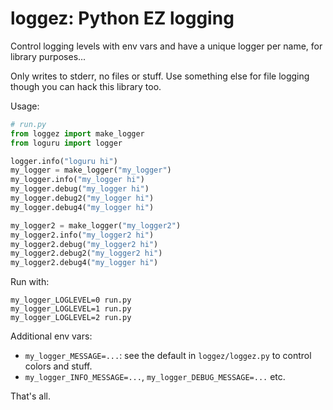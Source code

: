 # loggez: Python EZ logging

Control logging levels with env vars and have a unique logger per name, for library purposes...

Only writes to stderr, no files or stuff. Use something else for file logging though you can hack this library too.

Usage:
```python
# run.py
from loggez import make_logger
from loguru import logger

logger.info("loguru hi")
my_logger = make_logger("my_logger")
my_logger.info("my_logger hi")
my_logger.debug("my_logger hi")
my_logger.debug2("my_logger hi")
my_logger.debug4("my_logger hi")

my_logger2 = make_logger("my_logger2")
my_logger2.info("my_logger2 hi")
my_logger2.debug("my_logger2 hi")
my_logger2.debug2("my_logger2 hi")
my_logger2.debug4("my_logger hi")
```

Run with:
```
my_logger_LOGLEVEL=0 run.py
my_logger_LOGLEVEL=1 run.py
my_logger_LOGLEVEL=2 run.py
```

Additional env vars:
- `my_logger_MESSAGE=...`: see the default in `loggez/loggez.py` to control colors and stuff.
- `my_logger_INFO_MESSAGE=...`, `my_logger_DEBUG_MESSAGE=...` etc.

That's all.
